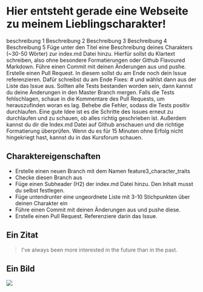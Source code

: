 # Hier entsteht gerade eine Webseite zu meinem Lieblingscharakter!
beschreibung 1
Beschreibung 2
Beschreibung 3
Beschreibung 4
Beschreibung 5
Füge unter den Titel eine Beschreibung deines Charakters (~30-50 Wörter) zur index.md Datei hinzu. Hierfür sollst du Klartext schreiben, also ohne besondere Formatierungen oder Github Flavoured Markdown.
Führe einen Commit mit deinen Änderungen aus und pushe.
Erstelle einen Pull Request. In diesem sollst du am Ende noch dein Issue referenzieren. Dafür schreibst du am Ende Fixes: # und wählst dann aus der Liste das Issue aus.
Sollten alle Tests bestanden worden sein, dann kannst du deine Änderungen in den Master Branch mergen. Falls die Tests fehlschlagen, schaue in die Kommentare des Pull Requests, um herauszufinden woran es lag. Behebe die Fehler, sodass die Tests positiv durchlaufen. Eine gute Idee ist es die Schritte des Issues erneut zu durchlaufen und zu schauen, ob alles richtig geschrieben ist. Außerdem kannst du dir die Index.md Datei auf Github anschauen und die richtige Formatierung überprüfen. Wenn du es für 15 Minuten ohne Erfolg nicht hingekriegt hast, kannst du in das Kursforum schauen.
## Charaktereigenschaften
* Erstelle einen neuen Branch mit dem Namen feature3_character_traits
* Checke diesen Branch aus
* Füge einen Subheader (H2) der index.md Datei hinzu. Den Inhalt musst du selbst festlegen.
* Füge untendrunter eine ungeordnete Liste mit 3-10 Stichpunkten über deinen Charakter ein
* Führe einen Commit mit deinen Änderungen aus und pushe diese.
* Erstelle einen Pull Request. Referenziere darin das Issue.

## Ein Zitat

> I’ve always been more interested
> in the future than in the past.

## Ein Bild

<img src="https://hpi.de/fileadmin/_processed_/5/a/csm_openHPI-1020x420_f97d93d99e.jpg" />

